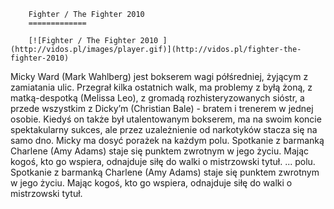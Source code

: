 
        Fighter / The Fighter 2010 
        =============
        
        [![Fighter / The Fighter 2010 ](http://vidos.pl/images/player.gif)](http://vidos.pl/fighter-the-fighter-2010)
        
        
 Micky Ward (Mark Wahlberg) jest bokserem wagi półśredniej, żyjącym z zamiatania ulic. Przegrał kilka ostatnich walk, ma problemy z byłą żoną, z matką-despotką (Melissa Leo), z gromadą rozhisteryzowanych sióstr, a przede wszystkim z Dicky’m (Christian Bale) - bratem i trenerem w jednej osobie. Kiedyś on także był utalentowanym bokserem, ma na swoim koncie spektakularny sukces, ale przez uzależnienie od narkotyków stacza się na samo dno. Micky ma dosyć porażek na każdym polu. Spotkanie z barmanką Charlene (Amy Adams) staje się punktem zwrotnym w jego życiu. Mając kogoś, kto go wspiera, odnajduje siłę do walki o mistrzowski tytuł.  ... polu. Spotkanie z barmanką Charlene (Amy Adams) staje się punktem zwrotnym w jego życiu. Mając kogoś, kto go wspiera, odnajduje siłę do walki o mistrzowski tytuł.
    